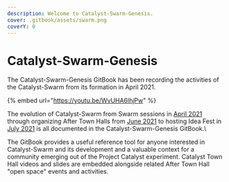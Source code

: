```yaml
---
description: Welcome to Catalyst-Swarm-Genesis.
cover: .gitbook/assets/swarm.png
coverY: 0
---
```


# Catalyst-Swarm-Genesis

The Catalyst-Swarm-Genesis GitBook has been recording the activities of the Catalyst-Swarm from its formation in April 2021.

{% embed url="https://youtu.be/WvUHA6lhjPw" %}

The evolution of Catalyst-Swarm from Swarm sessions in [April 2021](https://catalyst-swarm.gitbook.io/catalyst-swarm-genesis/april-2021/swarm-sessions) through organizing After Town Halls from [June 2021](https://catalyst-swarm.gitbook.io/catalyst-swarm-genesis/june-2021/after-town-hall#june-16th-town-hall) to hosting Idea Fest in [July 2021](https://catalyst-swarm.gitbook.io/catalyst-swarm-genesis/july-2021/catalyst-idea-fest-july-2021) is all documented in the Catalyst-Swarm-Genesis GitBook.\


The GitBook provides a useful reference tool for anyone interested in Catalyst-Swarm and its development and a valuable context for a community emerging out of the Project Catalyst experiment.  Catalyst Town Hall videos and slides are embedded alongside related After Town Hall "open space" events and activities.
